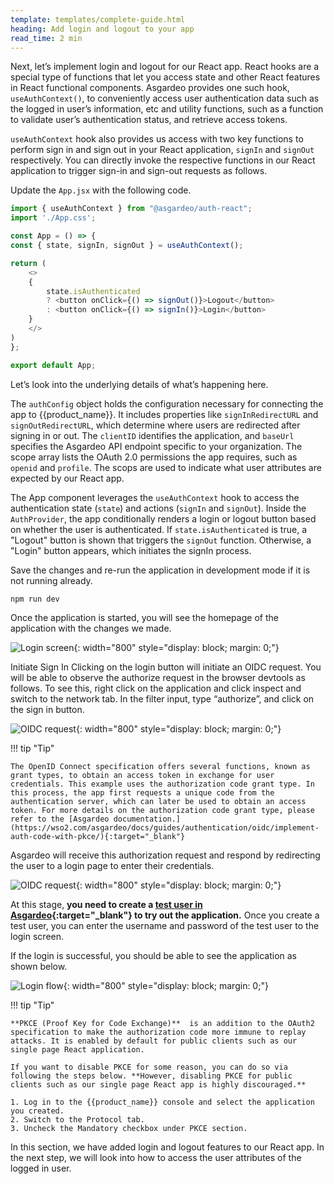 ```yaml
---
template: templates/complete-guide.html
heading: Add login and logout to your app
read_time: 2 min
---
```


Next, let’s implement login and logout for our React app. React hooks are a special type of functions that let you access state and other React features in React functional components. Asgardeo provides one such hook, `useAuthContext()`, to conveniently access user authentication data such as the logged in user’s information, etc and utility functions, such as a function to validate user’s authentication status, and retrieve access tokens.

`useAuthContext` hook also provides us access with two key functions to perform sign in and sign out in your React application, `signIn` and `signOut` respectively. You can directly invoke the respective functions in our React application to trigger sign-in and sign-out requests as follows.

Update the `App.jsx` with the following code.

```javascript
import { useAuthContext } from "@asgardeo/auth-react";
import './App.css';

const App = () => {
const { state, signIn, signOut } = useAuthContext();

return (
    <>
    {
        state.isAuthenticated
        ? <button onClick={() => signOut()}>Logout</button>
        : <button onClick={() => signIn()}>Login</button>
    }
    </>
)
};

export default App;
```

Let’s look into the underlying details of what’s happening here.

The `authConfig` object holds the configuration necessary for connecting the app to {{product_name}}. It includes properties like `signInRedirectURL` and `signOutRedirectURL`, which determine where users are redirected after signing in or out. The `clientID` identifies the application, and `baseUrl` specifies the Asgardeo API endpoint specific to your organization. The scope array lists the OAuth 2.0 permissions the app requires, such as `openid` and `profile`. The scops are used to indicate what user attributes are expected by our React app.

The App component leverages the `useAuthContext` hook to access the authentication state (`state`) and actions (`signIn` and `signOut`). Inside the `AuthProvider`, the app conditionally renders a login or logout button based on whether the user is authenticated. If `state.isAuthenticated` is true, a "Logout" button is shown that triggers the `signOut` function. Otherwise, a "Login" button appears, which initiates the signIn process.

Save the changes and re-run the application in development mode if it is not running already.

```bash
npm run dev
```

Once the application is started, you will see the homepage of the application with the changes we made.

![Login screen]({{base_path}}/complete-guides/react/assets/img/image14.png){: width="800" style="display: block; margin: 0;"}

Initiate Sign In
Clicking on the login button will initiate an OIDC request. You will be able to observe the authorize request in the browser devtools as follows. To see this, right click on the application and click inspect and switch to the network tab. In the filter input, type “authorize”, and click on the sign in button.

![OIDC request]({{base_path}}/complete-guides/react/assets/img/image15.png){: width="800" style="display: block; margin: 0;"}

!!! tip "Tip"

    The OpenID Connect specification offers several functions, known as grant types, to obtain an access token in exchange for user credentials. This example uses the authorization code grant type. In this process, the app first requests a unique code from the authentication server, which can later be used to obtain an access token. For more details on the authorization code grant type, please refer to the [Asgardeo documentation.](https://wso2.com/asgardeo/docs/guides/authentication/oidc/implement-auth-code-with-pkce/){:target="_blank"} 

Asgardeo will receive this authorization request and respond by redirecting the user to a login page to enter their credentials.

![OIDC request]({{base_path}}/complete-guides/react/assets/img/image16.png){: width="800" style="display: block; margin: 0;"}

At this stage, **you need to create a [test user in Asgardeo](https://wso2.com/asgardeo/docs/guides/users/manage-users/#onboard-users){:target="_blank"}  to try out the application.** Once you create a test user, you can enter the username and password of the test user to the login screen.

If the login is successful, you should be able to see the application as shown below.

![Login flow]({{base_path}}/complete-guides/react/assets/img/image17.png){: width="800" style="display: block; margin: 0;"}

!!! tip "Tip"

    **PKCE (Proof Key for Code Exchange)**  is an addition to the OAuth2 specification to make the authorization code more immune to replay attacks. It is enabled by default for public clients such as our single page React application. 
    
    If you want to disable PKCE for some reason, you can do so via following the steps below. **However, disabling PKCE for public clients such as our single page React app is highly discouraged.**  

    1. Log in to the {{product_name}} console and select the application you created.
    2. Switch to the Protocol tab.
    3. Uncheck the Mandatory checkbox under PKCE section.

In this section, we have added login and logout features to our React app. In the next step, we will look into how to access the user attributes of the logged in user.
